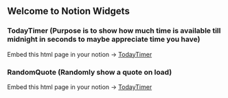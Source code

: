 ## Welcome to Notion Widgets

### TodayTimer (Purpose is to show how much time is available till midnight in seconds to maybe appreciate time you have)
Embed this html page in your notion ->  [TodayTimer](https://rajesh-zero.github.io/NotionWidgets/TodayTimer/TodayTimer.html)

### RandomQuote (Randomly show a quote on load)
Embed this html page in your notion ->  [TodayTimer](https://rajesh-zero.github.io/NotionWidgets/RandomQuote/quote.html)

